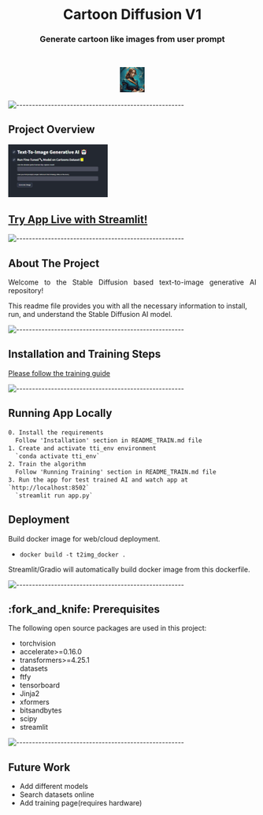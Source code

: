 <h1 align="center"> Cartoon Diffusion V1 </h1>
<h3 align="center">  Generate cartoon like images from user prompt </h3>

</br>

<p align="center">
  <img src="files/project_icon.png" alt="Sample signal" width="10%" height="10%">
</p>

![-----------------------------------------------------](https://raw.githubusercontent.com/andreasbm/readme/master/assets/lines/rainbow.png) 
<h2 id="about-the-project">Project Overview</h2>
<p align="left">
  <img src="files/App_Overview.png" alt="Project Overview" width="40%" height="40%">
</p>

<h2 id="liveApp" href=> <a href="https://text2imagegen.streamlit.app/"> Try App Live with Streamlit! </a> </h2>

![-----------------------------------------------------](https://raw.githubusercontent.com/andreasbm/readme/master/assets/lines/rainbow.png)

<!-- ABOUT THE PROJECT -->
<h2 id="about-the-project">About The Project</h2>

<p align="justify">
Welcome to the Stable Diffusion based text-to-image generative AI repository!
</p>
This readme file provides you with all the necessary information to install, run, and understand the Stable Diffusion AI model.
</p>

<!-- ![-----------------------------------------------------](https://raw.githubusercontent.com/andreasbm/readme/master/assets/lines/rainbow.png)
<h2 id="liveApp" href=> <a href="https://rlcontrol.streamlit.app"> Try the App Live with Streamlit! </a> </h2> -->


![-----------------------------------------------------](https://raw.githubusercontent.com/andreasbm/readme/master/assets/lines/rainbow.png)

<!-- INSTALL HOW TO -->
<h2 id="install"> Installation and Training Steps</h2>

<p align="justify">
  <a href="README_TRAIN.md" target="_blank">Please follow the training guide</a>

<p align="justify">


  ![-----------------------------------------------------](https://raw.githubusercontent.com/andreasbm/readme/master/assets/lines/rainbow.png)

<h2 id="install">Running App Locally </h2>
  
    0. Install the requirements
      Follow 'Installation' section in README_TRAIN.md file
    1. Create and activate tti_env environment
      `conda activate tti_env`
    2. Train the algorithm
      Follow 'Running Training' section in README_TRAIN.md file
    3. Run the app for test trained AI and watch app at `http://localhost:8502`
      `streamlit run app.py` 

<h2 id="install">Deployment</h2>

  Build docker image for web/cloud deployment. 
  - `docker build -t t2img_docker .`

  Streamlit/Gradio will automatically build docker image from this dockerfile.

  ![-----------------------------------------------------](https://raw.githubusercontent.com/andreasbm/readme/master/assets/lines/rainbow.png)

<!-- PREREQUISITES -->
<h2 id="prerequisites"> :fork_and_knife: Prerequisites</h2>

The following open source packages are used in this project:
* torchvision
* accelerate>=0.16.0
* transformers>=4.25.1
* datasets
* ftfy
* tensorboard
* Jinja2
* xformers
* bitsandbytes
* scipy
* streamlit

![-----------------------------------------------------](https://raw.githubusercontent.com/andreasbm/readme/master/assets/lines/rainbow.png)

<h2 id="future"> Future Work </h2>

* Add different models
* Search datasets online
* Add training page(requires hardware)
